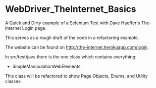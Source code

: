 # WebDriver_TheInternet_Basics
A Quick and Dirty example of a Selenium Test with Dave Haeffer's The-Internet Login page.

This serves as a rough draft of the code in a refactoring example. 

The website can be found on  http://the-internet.herokuapp.com/login. 

In src/test/java there is the one class which contains everything:

* SimpleManipulationWebElements

This class will be refactored to show Page Objects, Enums, and Utility classes. 
